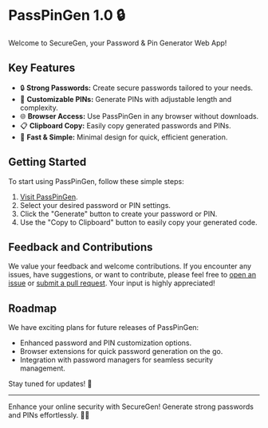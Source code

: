 # PassPinGen 1.0 🔒

Welcome to SecureGen, your Password & Pin Generator Web App!

## Key Features
- 🔒 **Strong Passwords:** Create secure passwords tailored to your needs.
- 🔢 **Customizable PINs:** Generate PINs with adjustable length and complexity.
- 🌐 **Browser Access:** Use PassPinGen in any browser without downloads.
- 📋 **Clipboard Copy:** Easily copy generated passwords and PINs.
- 🚀 **Fast & Simple:** Minimal design for quick, efficient generation.

## Getting Started
To start using PassPinGen, follow these simple steps:

1. [Visit PassPinGen](http://passwordgenerator.justmichu.pl).
2. Select your desired password or PIN settings.
3. Click the "Generate" button to create your password or PIN.
4. Use the "Copy to Clipboard" button to easily copy your generated code.

## Feedback and Contributions
We value your feedback and welcome contributions. If you encounter any issues, have suggestions, or want to contribute, please feel free to [open an issue](https://github.com/M1chU02/PasswordPinGenerator/issues) or [submit a pull request](https://github.com/M1chU02/PasswordPinGenerator/pulls). Your input is highly appreciated!

## Roadmap
We have exciting plans for future releases of PassPinGen:
- Enhanced password and PIN customization options.
- Browser extensions for quick password generation on the go.
- Integration with password managers for seamless security management.

Stay tuned for updates! 🚀

---

Enhance your online security with SecureGen! Generate strong passwords and PINs effortlessly. 🔐🚀
